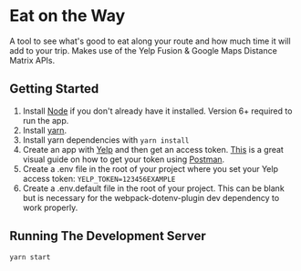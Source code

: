 # Eat on the Way

A tool to see what's good to eat along your route and how much time it will add to your trip. Makes use of the Yelp Fusion & Google Maps Distance Matrix APIs.

## Getting Started

1. Install [Node](https://nodejs.org/en/) if you don't already have it installed. Version 6+ required to run the app.
2. Install [yarn](https://yarnpkg.com/en/).
3. Install yarn dependencies with `yarn install`
4. Create an app with [Yelp](https://www.yelp.com/developers/documentation/v3/authentication) and then get an access token. [This](http://jacklyons.me/yelp-fusion-api-access-token/) is a great visual guide on how to get your token using [Postman](https://www.getpostman.com/).
5. Create a .env file in the root of your project where you set your Yelp access token: `YELP_TOKEN=123456EXAMPLE`
6. Create a .env.default file in the root of your project. This can be blank but is necessary for the webpack-dotenv-plugin dev dependency to work properly.

## Running The Development Server

```
yarn start
```
